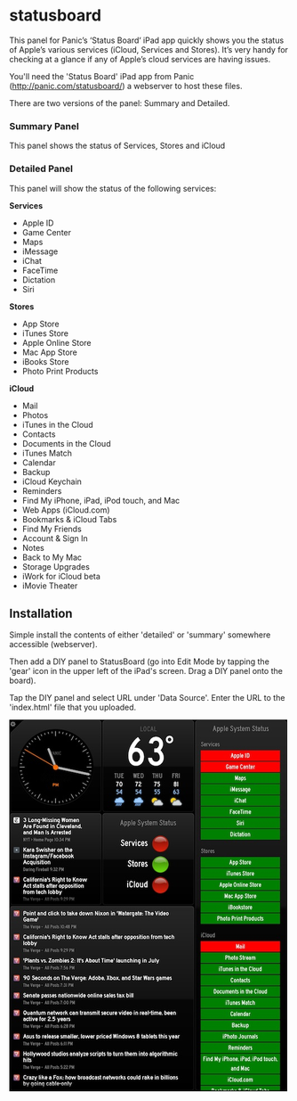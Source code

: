 statusboard
===========

This panel for Panic’s ‘Status Board‘ iPad app quickly shows you the status of Apple’s various services (iCloud, Services and Stores). It’s very handy for checking at a glance if any of Apple’s cloud services are having issues.

You'll need the 'Status Board' iPad app from Panic (http://panic.com/statusboard/) a webserver to host these files.

There are two versions of the panel: Summary and Detailed.
### Summary Panel
This panel shows the status of Services, Stores and iCloud

### Detailed Panel
This panel will show the status of the following services:

__Services__
- Apple ID
- Game Center
- Maps
- iMessage
- iChat
- FaceTime
- Dictation
- Siri

__Stores__
- App Store
- iTunes Store
- Apple Online Store
- Mac App Store
- iBooks Store
- Photo Print Products

__iCloud__
- Mail
- Photos
- iTunes in the Cloud
- Contacts
- Documents in the Cloud
- iTunes Match
- Calendar
- Backup
- iCloud Keychain
- Reminders
- Find My iPhone, iPad, iPod touch, and Mac
- Web Apps (iCloud.com)
- Bookmarks & iCloud Tabs
- Find My Friends
- Account & Sign In
- Notes
- Back to My Mac
- Storage Upgrades
- iWork for iCloud beta
- iMovie Theater


## Installation

Simple install the contents of either 'detailed' or 'summary' somewhere accessible (webserver).

Then add a DIY panel to StatusBoard (go into Edit Mode by tapping the 'gear' icon in the upper left of the iPad's screen. Drag a DIY panel onto the board).

Tap the DIY panel and select URL under 'Data Source'. Enter the URL to the 'index.html' file that you uploaded. 


![screenshot](statusBoardThumb.jpg)
